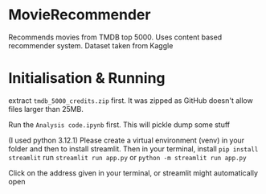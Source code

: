 # MovieRecommender
Recommends movies from TMDB top 5000. Uses content based recommender system.
Dataset taken from Kaggle

# Initialisation & Running

extract `tmdb_5000_credits.zip` first. It was zipped as GitHub doesn't allow files larger than 25MB.

Run the `Analysis code.ipynb` first. This will pickle dump some stuff

(I used python 3.12.1)
Please create a virtual environment (venv) in your folder and then to install streamlit.
Then in your terminal,
install `pip install streamlit`
run `streamlit run app.py`
or `python -m streamlit run app.py`

Click on the address given in your terminal, or streamlit might automatically open
